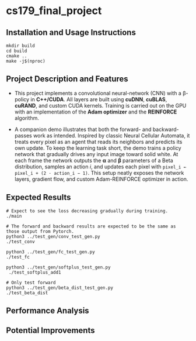 # cs179_final_project

## Installation and Usage Instructions
```
mkdir build
cd build
cmake ..
make -j$(nproc)
```

## Project Description and Features
- This project implements a convolutional neural-network (CNN) with a β-policy in **C++/CUDA**. All layers are built using **cuDNN**, **cuBLAS**, **cuRAND**, and custom CUDA kernels. Training is carried out on the GPU with an implementation of the **Adam optimizer** and the **REINFORCE** algorithm.

- A companion demo illustrates that both the forward- and backward-passes work as intended. Inspired by classic Neural Cellular Automata, it treats every pixel as an agent that reads its neighbors and predicts its own update. To keep the learning task short, the demo trains a policy network that gradually drives any input image toward solid white. At each frame the network outputs the **α** and **β** parameters of a Beta distribution, samples an action *i*, and updates each pixel with `pixel_i ← pixel_i + (2 · action_i − 1)`. This setup neatly exposes the network layers, gradient flow, and custom Adam-REINFORCE optimizer in action.



## Expected Results
```
# Expect to see the loss decreasing gradually during training. 
./main

# The forward and backward results are expected to be the same as those output from Pytorch. 
python3 ../test_gen/conv_test_gen.py
./test_conv

python3 ../test_gen/fc_test_gen.py
./test_fc

python3 ../test_gen/softplus_test_gen.py 
 ./test_softplus_add1 

# Only test forward
python3 ../test_gen/beta_dist_test_gen.py
./test_beta_dist 
```

## Performance Analysis
## Potential Improvements
